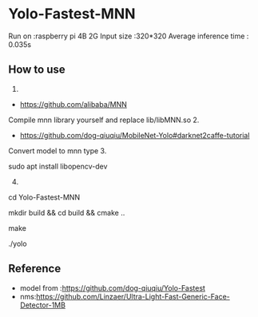 # Yolo-Fastest-MNN
Run on :raspberry pi 4B 2G 
Input size :320*320
Average inference time : 0.035s 
## How to use
1.
* https://github.com/alibaba/MNN 

Compile mnn library yourself  and replace lib/libMNN.so
2.
* https://github.com/dog-qiuqiu/MobileNet-Yolo#darknet2caffe-tutorial   

Convert model to mnn type
3.

sudo apt install libopencv-dev

4.
cd Yolo-Fastest-MNN

mkdir build && cd build && cmake ..

make

./yolo

##  Reference
* model from :https://github.com/dog-qiuqiu/Yolo-Fastest
* nms:https://github.com/Linzaer/Ultra-Light-Fast-Generic-Face-Detector-1MB
